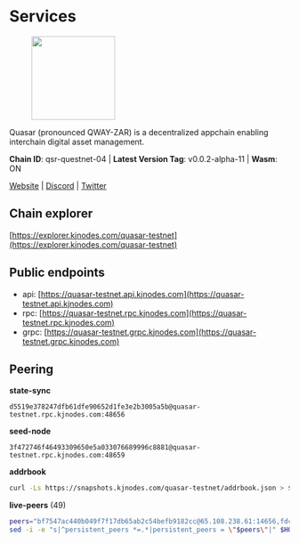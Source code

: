 # Services

<figure><img src="https://raw.githubusercontent.com/kj89/testnet_manuals/main/pingpub/logos/quasar.png" width="150" alt=""><figcaption></figcaption></figure>

Quasar (pronounced QWAY-ZAR) is a decentralized  appchain enabling interchain digital asset management.

**Chain ID**: qsr-questnet-04 | **Latest Version Tag**: v0.0.2-alpha-11 | **Wasm**: ON

[Website](https://www.quasar.fi) | [Discord](https://discord.gg/quasarfi) | [Twitter](https://twitter.com/QuasarFi)




## Chain explorer
[https://explorer.kjnodes.com/quasar-testnet](https://explorer.kjnodes.com/quasar-testnet)

## Public endpoints

* api: [https://quasar-testnet.api.kjnodes.com](https://quasar-testnet.api.kjnodes.com)
* rpc: [https://quasar-testnet.rpc.kjnodes.com](https://quasar-testnet.rpc.kjnodes.com)
* grpc: [https://quasar-testnet.grpc.kjnodes.com](https://quasar-testnet.grpc.kjnodes.com)

## Peering

**state-sync**

```text
d5519e378247dfb61dfe90652d1fe3e2b3005a5b@quasar-testnet.rpc.kjnodes.com:48656
```

**seed-node**

```text
3f472746f46493309650e5a033076689996c8881@quasar-testnet.rpc.kjnodes.com:48659
```

**addrbook**
```bash
curl -Ls https://snapshots.kjnodes.com/quasar-testnet/addrbook.json > $HOME/.quasarnode/config/addrbook.json
```

**live-peers** (49)
```bash
peers="bf7547ac440b049f7f17db65ab2c54befb9182cc@65.108.238.61:14656,fdc1babb7ad4d97a911d32b0545220c8ceca57a8@128.199.8.206:53656,d5519e378247dfb61dfe90652d1fe3e2b3005a5b@65.109.68.190:48656,1ed6f367514879537e4afe252370f13d5e52cc4a@129.226.213.177:26656,b1197bd0946b3d2d462fcc7548a79e87101d2389@65.108.141.109:38656,02e9ca11b64c2c6710f9642a79d576d7134ea215@43.159.54.23:26656,18134130ea3156767191d89e9654b0117f54460b@43.156.246.92:26656,0384a329ea859f17191e84ae41d9929a4121b5d5@43.153.203.155:26656,b35f3493df8c3be232fe75ef7f4d0cb9d0f59668@65.109.70.23:18256,fbdde323ace217badc53c4394a10272152f87c29@43.159.61.5:26656,79b3b3a2734ac1bfe921c41ca857fb749ebb6c05@85.239.248.42:53656,d60561ca7d9313535e205dc1ebf098bff0e14439@43.134.185.130:26656,966acc999443bae0857604a9fce426b5e09a7409@65.108.105.48:18256,133b3ce0ae4983eb3779fe043b4fbab90bbcd22f@43.156.65.83:26656,fb0af00083f3a19f076d3e1f6eb506cefd56a8bc@65.108.43.58:27667,c4fe611e1c75d0813c11c26f6df809818ce452a4@43.156.50.89:26656,d1b369795691c3588e7580701a0561676ec8b0d4@129.226.205.208:26656,0495b05bbd74c61c72d5beb4de8a13c7375a9109@43.159.60.120:26656,ba41cf010fff672ea3c98d3945c8696b841c2fbd@43.156.76.183:26656,5d8569cb47bed58f6d6ba4c1d21a4cc64aa5720e@95.217.211.32:38656,264f0a73b755a42b50921c29fceec4b6dc92cbd3@43.156.235.25:26656,9184920f9dcf3ef363d06a39003fc928e0d17484@43.156.109.209:26656,a31109c40c791fe1838069694ba76840cd970904@43.153.205.55:26656,ffcc09bef915fac3dcb0c1fc717d505579847690@43.159.43.189:26656,e7e860a85535652b6f258b151c8efe7f3ad3c491@129.226.217.172:26656,91c9c12d0d15467702aae7d808838a8f983865d2@43.156.71.241:26656,212a41b95cc8166452a54273c6816db6f07da526@101.33.237.31:26656,231b35d147fdd2bc9027106eeef63b448f1f404b@43.156.225.47:26656,7c6bc7f805be6e84c6cf7030896ed3b0f4aaa635@95.217.217.253:48656,23b3f4a6d894400664f464613971da60465a4a36@43.156.120.96:26656,afe36fbeec84fd13419ae15a03d961f0b3e219d0@43.156.121.227:26656,881db78e40385d87614cb847c2a19e8ead25b52c@43.159.47.25:26656,b8cd0fa38f775edefc5ddf593eaaa2b203e35d85@129.226.84.29:26656,0326f126f2411d489e1ab16ee36df170b67c24d3@43.159.61.214:26656,b3299d6ad3ff7452cba7d651d2c678e565fdd281@43.156.72.55:26656,d2d70e67c5f04de5380c100b02dfc207927ab552@194.163.149.15:26656,cc827ae4e41a473b3dbe8b4f97bed91da7b99859@43.156.235.216:26656,42a20e1fa62eb83f2e007838d3005a54c77122be@43.156.76.176:26656,cd3d4e766eb63a24409bdac4d54b497dc10189d1@43.156.70.208:26656,45848bc173bddbf7c685938dfada535ee5a1895b@65.109.23.114:18256,fd31aecf5daa8812c9872b606ec48a2a823b1020@43.156.69.28:26656,ec4dadf8cb5baa631c256273ef6b3391f1e1fe7b@43.156.84.109:26656,46ab1cfab36eeebc9b073612d69fee1c634b22d4@147.182.244.154:26656,e339401b40f12aaf9efca323214040f51f3ff4b6@65.109.87.135:18656,eeff8f9eed989a625c4d0b8e50f7ce607807b479@65.108.126.35:34656,579952117fcadab0d49c4e009c11c9f1024750ea@178.20.42.27:29656,78b4f4c13c99a29bb6cfc94ac7b3895b371c879b@43.156.66.171:26656,a83250aa10bba0b2898a1806cdbe27e658e1ba54@95.217.216.88:38656,192fb0fe75ed3e2da1df703dcbacd8b4a30ed2e5@38.242.211.158:26656"
sed -i -e "s|^persistent_peers *=.*|persistent_peers = \"$peers\"|" $HOME/.quasarnode/config/config.toml
```
